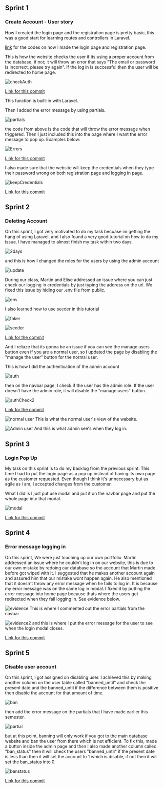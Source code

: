 ## Sprint 1

### Create Account - User story

How I created the login page and the registration page is pretty basic, this was a good start for learning routes and controllers in Laravel.

[link](https://github.com/SoftEnOP/op-stats-thelionkings/commit/d5e58ade1d4802633cc0fcb1abd2c2380ee6211a) for the codes on how I made the login page and registration page.

This is how the website checks the user if its using a proper account from the database, if not; it will throw an error that says "The email or password is incorrect, please try again". If the log in is successful then the user will be redirected to home page.

![checkAuth](https://i.imgur.com/SQAYYWx.png)

[Link for this commit](https://github.com/SoftEnOP/op-stats-thelionkings/commit/d5e58ade1d4802633cc0fcb1abd2c2380ee6211a)

This function is built-in with Laravel.

Then I added the error message by using partials.

![partials](https://i.imgur.com/UTiNXZr.png)

the code from above is the code that will throw the error message when triggered. Then I just included this into the page where I want the error message to pop up. Examples below:

![Errors](https://i.imgur.com/FvTzUx3.png)

[Link for this commit](https://github.com/SoftEnOP/op-stats-thelionkings/commit/c92ad3e32b6e4cb6911225b7d2503bc1b7276d2a)

I also made sure that the website will keep the credentials when they type their password wrong on both registration page and logging in page.

![keepCredentials](https://i.imgur.com/p5dC3Ax.png)

[Link for this commit](https://github.com/SoftEnOP/op-stats-thelionkings/commit/f2f7c6c3ba004f8b4cd9658be6cdcca979f0582a)

## Sprint 2

### Deleting Account

On this sprint, I got very motivated to do my task becuase im getting the hang of using Laravel, and I also found a very good tutorial on how to do my issue. I have managed to almost finish my task within two days.

![2days](https://i.imgur.com/dOVnXWP.png)

and this is how I changed the roles for the users by using the admin account

![update](https://i.imgur.com/AGgKwZW.png)

During our class, Martin and Elise addressed an issue where you can just check our logging in credentials by just typing the address on the url. We fixed this issue by hiding our .env file from public.

![env](https://i.imgur.com/a5uov6F.png)

I also learned how to use seeder in this [tutorial](https://www.youtube.com/watch?v=ejiyXWSsdGk&list=PLxFwlLOncxFLazmEPiB4N0iYc3Dwst6m4&index=6)

![faker](https://i.imgur.com/6a0tA2O.png)

![seeder](https://i.imgur.com/CcuBmNO.png)

[Link for the commit](https://github.com/SoftEnOP/op-stats-thelionkings/commit/377d46ab46215d73c169794d7414afdb2134784d)

And I reliaze that its gonna be an issue if you can see the manage users button even if you are a normal user, so I updated the page by disabling the "manage the user" button for the normal user.

This is how I did the authentication of the admin account

![auth](https://i.imgur.com/xM0WNXR.png)

then on the navbar page, I check if the user has the admin role. If the user doesn't have the admin role, it will disable the "manage users" button.

![authCheck2](https://i.imgur.com/AOvCuzf.png)

[Link for the commit](https://github.com/SoftEnOP/op-stats-thelionkings/commit/c96c40f49197377f1793012bde5843f9e690047a)

![normal user](https://i.imgur.com/fiLEW6o.png)
This is what the normal user's view of the website.


![Admin user](https://i.imgur.com/Pu92pei.png)
And this is what admin see's when they log in.

## Sprint 3

### Login Pop Up

My task on this sprint is to do my backlog from the previous sprint. This time I had to put the login page as a pop up instead of having its own page as the customer requested. Even though I think it's unnecessary but as agile as I am, I accepted changes from the customer.

What I did is I just put use modal and put it on the navbar page and put the whole page into that modal.

![modal](https://i.imgur.com/1JEZBHh.png)

[Link for this commit](https://github.com/SoftEnOP/op-stats-thelionkings/commit/8814804b015cc4374d01a71cb79b0f463a2e3652)

## Sprint 4

### Error message logging in

On this sprint, We were just touching up our own portfolio. Martin addressed an issue where he couldn't log in on our website, this is due to our own mistake by redoing our database so the account that Martin made before got wiped with it. I suggested that he makes another account again and assured him that our mistake wont happen again. He also mentioned that it doesn't throw any error message when he fails to log in. It is because my error message was on the same log in modal. I fixed it by putting the error message into home page because thats where the users get redirected when they fail logging in. See evidence below.

![evidence](https://i.imgur.com/A2gJvXN.png)
This is where I commented out the error partials from the navbar

![evidence2](https://i.imgur.com/uZGUYkT.png)
and this is where I put the error message for the user to see when the login modal closes.

[Link for this commit](https://github.com/SoftEnOP/op-stats-thelionkings/commit/3e2a18295ef767bd764805ddb173795fbc3b12e2)
## Sprint 5

### Disable user account

On this sprint, I got assigned on disabling user. I achieved this by making another column on the user table called "banned_until" and check the present date and the banned_until if the difference between them is positive then disable the account for that amount of time.

![ban](https://i.imgur.com/2qETb6C.png)

then add the error message on the partials that I have made earlier this semester.

![partial](https://i.imgur.com/pWmWIp6.png)

but at this point, banning will only work if you got to the main database website and ban the user from there which is not efficient. To fix this, made a button inside the admin page and then I also made another column called "ban_status" then it will check the users "banned_until" if the present date is less than then it will set the account to 1 which is disable, if not then it will set the ban_status into 0. 

![banstatus](https://i.imgur.com/VJQ3O2T.png)

[Link for this commit](https://github.com/SoftEnOP/op-stats-thelionkings/commit/d8e616dbc65e9aafda15cbecd89a6d2aaf961d02)


